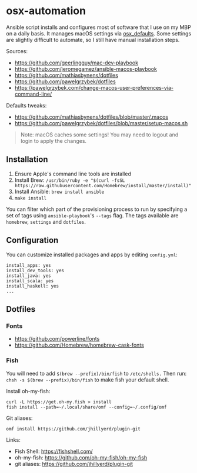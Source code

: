 # osx-automation

Ansible script installs and configures most of software that I use on my MBP on a daily basis. It manages macOS settings via [osx_defaults](https://docs.ansible.com/ansible/latest/modules/osx_defaults_module.html). Some settings are slightly difficult to automate, so I still have manual installation steps.

Sources:
- https://github.com/geerlingguy/mac-dev-playbook
- https://github.com/jeromegamez/ansible-macos-playbook
- https://github.com/mathiasbynens/dotfiles
- https://github.com/pawelgrzybek/dotfiles
- https://pawelgrzybek.com/change-macos-user-preferences-via-command-line/

Defaults tweaks:
- https://github.com/mathiasbynens/dotfiles/blob/master/.macos
- https://github.com/pawelgrzybek/dotfiles/blob/master/setup-macos.sh

> Note: macOS caches some settings! You may need to logout and login to apply the changes.

## Installation

1. Ensure Apple's command line tools are installed
2. Install Brew: `/usr/bin/ruby -e "$(curl -fsSL https://raw.githubusercontent.com/Homebrew/install/master/install)"`
2. Install Ansible: `brew install ansible`
3. `make install`

You can filter which part of the provisioning process to run by specifying a set of tags using `ansible-playbook`'s `--tags` flag. The tags available are `homebrew`, `settings` and `dotfiles`.

## Configuration

You can customize installed packages and apps by editing `config.yml`:

```
install_apps: yes
install_dev_tools: yes
install_java: yes
install_scala: yes
install_haskell: yes
...
```

## Dotfiles

### Fonts

- https://github.com/powerline/fonts
- https://github.com/Homebrew/homebrew-cask-fonts

### Fish

You will need to add `$(brew --prefix)/bin/fish` to `/etc/shells.` Then run: `chsh -s $(brew --prefix)/bin/fish` to make fish your default shell.

Install oh-my-fish:
```
curl -L https://get.oh-my.fish > install
fish install --path=~/.local/share/omf --config=~/.config/omf
```

Git aliases:
```
omf install https://github.com/jhillyerd/plugin-git
```

Links:

- Fish Shell: https://fishshell.com/
- oh-my-fish: https://github.com/oh-my-fish/oh-my-fish
- git aliases: https://github.com/jhillyerd/plugin-git
